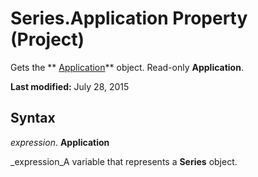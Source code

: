 
# Series.Application Property (Project)
Gets the  ** [Application](8eb91712-7784-a102-38c0-19bb056c27e9.md)** object. Read-only **Application**.

 **Last modified:** July 28, 2015


## Syntax

 _expression_. **Application**

 _expression_A variable that represents a  **Series** object.

